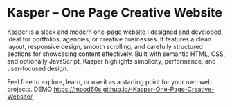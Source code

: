 # Kasper – One Page Creative Website

Kasper is a sleek and modern one-page website I designed and developed, ideal for portfolios, agencies, or creative businesses. It features a clean layout, responsive design, smooth scrolling, and carefully structured sections for showcasing content effectively. Built with semantic HTML, CSS, and optionally JavaScript, Kasper highlights simplicity, performance, and user-focused design.

Feel free to explore, learn, or use it as a starting point for your own web projects.
DEMO https://mood60s.github.io/-Kasper-One-Page-Creative-Website/
